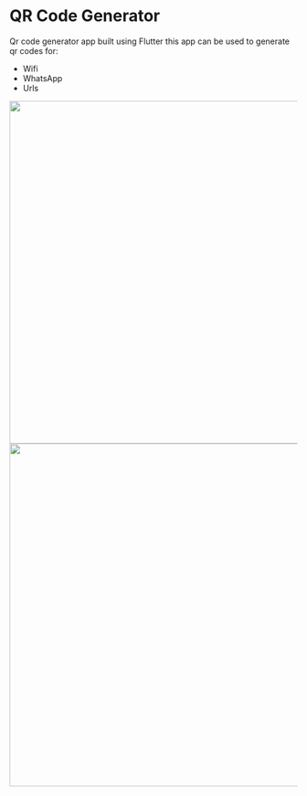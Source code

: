 # QR Code Generator

Qr code generator app built using Flutter
this app can be used to generate qr codes for:

- Wifi
- WhatsApp
- Urls

<img src="https://github.com/prateekthakur272/qr_generator/assets/67188426/8bd635a6-1a58-4bc6-8aa9-f0c7b0cc900a" height=600px>
<img src="https://github.com/prateekthakur272/qr_generator/assets/67188426/8f146455-6332-483c-9ebe-3c8136d16e7b" height=600px>
